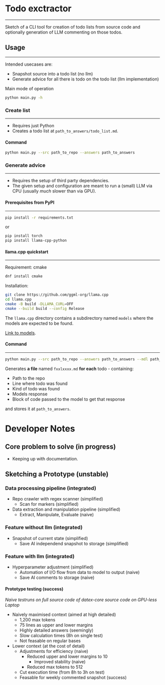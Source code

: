 # Todo exctractor
---
Sketch of a CLI tool for creation of todo lists from source code and optionally generation of LLM commenting on those todos.

## Usage
---
Intended usecases are:
- Snapshot source into a todo list (no llm)
- Generate advice for all there is todo on the todo list (llm implementation)

Main mode of operation
```bash
python main.py -h
```

### Create list
---
- Requires just Python
- Creates a todo list at `path_to_answers/todo_list.md`.

#### Command 
```bash
python main.py --src path_to_repo --answers path_to_answers
```

### Generate advice 
---
- Requires the setup of third party dependencies. 
- The given setup and configuration are meant to run a (small) LLM via CPU (usually *much* slower than via GPU).

#### Prerequisites from PyPI
---
```bash
pip install -r requirements.txt
```
or
```bash
pip install torch
pip install llama-cpp-python
```

#### llama.cpp quickstart
---
Requirement: cmake
```bash
dnf install cmake
```

Installation:
```bash
git clone https://github.com/ggml-org/llama.cpp
cd llama.cpp
cmake -B build -DLLAMA_CURL=OFF
cmake --build build --config Release
```

The `llama.cpp` directory contains a subdirectory named `models` where the models are expected to be found. 

[Link to models](https://huggingface.co/TheBloke/deepseek-llm-7B-chat-GGUF/blob/main/README.md).

#### Command
--- 
 ```bash
python main.py --src path_to_repo --answers path_to_answers --mdl path_to_model --sys path_to_system_prompt
```

Generates **a file** named `fxxlxxxx.md` **for each** todo - containing:
- Path to the repo
- Line where todo was found
- Kind of todo was found
- Models response
- Block of code passed to the model to get that response

and stores it at `path_to_answers`.

# Developer Notes 
## Core problem to solve (in progress)
- Keeping up with documentation.

## Sketching a Prototype (unstable)
### Data processing pipeline (integrated)
- Repo crawler with regex scanner (simplified)
  - Scan for markers (simplified)
- Data extraction and manipulation pipeline (simplified)
  - Extract, Manipulate, Evaluate (naive)

### Feature without llm (integrated)
- Snapshot of current state (simplified)
  - Save AI independend snapshot to storage (simplified)

### Feature with llm (integrated)
- Hyperparameter adjustment (simplified)
  - Automation of I/O flow from data to model to output (naive)
  - Save AI comments to storage (naive)

#### Prototype testing (success)
*Naive testruns on full source code of datex-core source code on GPU-less Laptop*
- Naively maximised context (aimed at high detailed)
  - 1,200 max tokens
  - 75 lines as upper and lower margins
  - Highly detailed answers (seemingly)
  - Slow calculation times (8h on single test)
  - Not feasable on regular bases
- Lower context (at the cost of detail)
  - Adjustments for efficiency (naive)
    - Reduced upper and lower margins to 10 
      - Improved stability (naive)
    - Reduced max tokens to 512
  - Cut execution time (from 8h to 3h on test)
  - Feasable for weekly commented snapshot (success)
